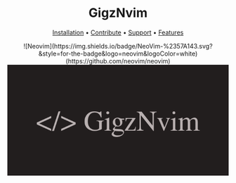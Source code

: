 <h1 align="center">GigzNvim</h1>

<div align="center">
    <a href="#">Installation</a>
    <span> • </span>
    <a href="#">Contribute</a>
    <span> • </span>
    <a href="#">Support</a>
    <span> • </span>
    <a href="#">Features</a>
    <p></p>
</div>
<div align="center">
    ![Neovim](https://img.shields.io/badge/NeoVim-%2357A143.svg?&style=for-the-badge&logo=neovim&logoColor=white) (https://github.com/neovim/neovim)
</div>

<div align="center">
    <img src="https://github.com/AliGigz/gigz-nvim/blob/main/logos/GigzNvim.png">
</div>
